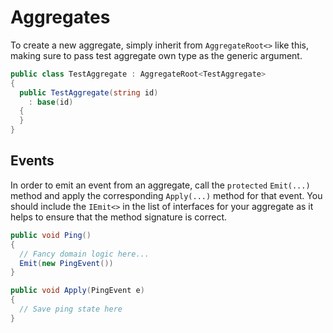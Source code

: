 # Aggregates

To create a new aggregate, simply inherit from `AggregateRoot<>` like
this, making sure to pass test aggregate own type as the generic
argument.

```csharp
public class TestAggregate : AggregateRoot<TestAggregate>
{
  public TestAggregate(string id)
    : base(id)
  {
  }
}
```

## Events

In order to emit an event from an aggregate, call the `protected`
`Emit(...)` method and apply the corresponding `Apply(...)` method
for that event. You should include the `IEmit<>` in the list of
interfaces for your aggregate as it helps to ensure that the method
signature is correct.

```csharp
public void Ping()
{
  // Fancy domain logic here...
  Emit(new PingEvent())
}

public void Apply(PingEvent e)
{
  // Save ping state here  
}
```

